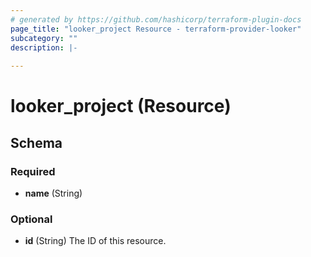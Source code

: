 ```yaml
---
# generated by https://github.com/hashicorp/terraform-plugin-docs
page_title: "looker_project Resource - terraform-provider-looker"
subcategory: ""
description: |-
  
---
```


# looker_project (Resource)





<!-- schema generated by tfplugindocs -->
## Schema

### Required

- **name** (String)

### Optional

- **id** (String) The ID of this resource.


